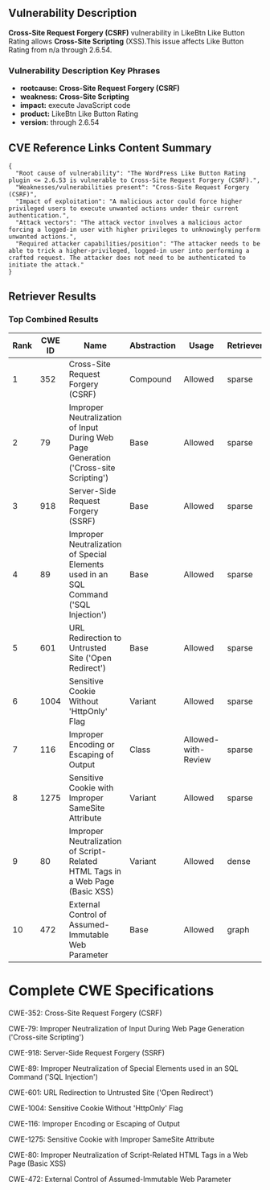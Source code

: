 ## Vulnerability Description
**Cross-Site Request Forgery (CSRF)** vulnerability in LikeBtn Like Button Rating allows **Cross-Site Scripting** (XSS).This issue affects Like Button Rating from n/a through 2.6.54.

### Vulnerability Description Key Phrases
- **rootcause:** **Cross-Site Request Forgery (CSRF)**
- **weakness:** **Cross-Site Scripting**
- **impact:** execute JavaScript code
- **product:** LikeBtn Like Button Rating
- **version:** through 2.6.54

## CVE Reference Links Content Summary
```
{
  "Root cause of vulnerability": "The WordPress Like Button Rating plugin <= 2.6.53 is vulnerable to Cross-Site Request Forgery (CSRF).",
  "Weaknesses/vulnerabilities present": "Cross-Site Request Forgery (CSRF)",
  "Impact of exploitation": "A malicious actor could force higher privileged users to execute unwanted actions under their current authentication.",
  "Attack vectors": "The attack vector involves a malicious actor forcing a logged-in user with higher privileges to unknowingly perform unwanted actions.",
  "Required attacker capabilities/position": "The attacker needs to be able to trick a higher-privileged, logged-in user into performing a crafted request. The attacker does not need to be authenticated to initiate the attack."
}
```

## Retriever Results

### Top Combined Results

| Rank | CWE ID | Name | Abstraction | Usage  | Retrievers | Individual Scores |
|------|--------|------|-------------|-------|------------|-------------------|
| 1 | 352 | Cross-Site Request Forgery (CSRF) | Compound | Allowed | sparse | 0.337 |
| 2 | 79 | Improper Neutralization of Input During Web Page Generation ('Cross-site Scripting') | Base | Allowed | sparse | 0.239 |
| 3 | 918 | Server-Side Request Forgery (SSRF) | Base | Allowed | sparse | 0.229 |
| 4 | 89 | Improper Neutralization of Special Elements used in an SQL Command ('SQL Injection') | Base | Allowed | sparse | 0.228 |
| 5 | 601 | URL Redirection to Untrusted Site ('Open Redirect') | Base | Allowed | sparse | 0.219 |
| 6 | 1004 | Sensitive Cookie Without 'HttpOnly' Flag | Variant | Allowed | sparse | 0.217 |
| 7 | 116 | Improper Encoding or Escaping of Output | Class | Allowed-with-Review | sparse | 0.202 |
| 8 | 1275 | Sensitive Cookie with Improper SameSite Attribute | Variant | Allowed | sparse | 0.197 |
| 9 | 80 | Improper Neutralization of Script-Related HTML Tags in a Web Page (Basic XSS) | Variant | Allowed | dense | 0.537 |
| 10 | 472 | External Control of Assumed-Immutable Web Parameter | Base | Allowed | graph | 0.002 |



# Complete CWE Specifications

CWE-352: Cross-Site Request Forgery (CSRF)

CWE-79: Improper Neutralization of Input During Web Page Generation ('Cross-site Scripting')

CWE-918: Server-Side Request Forgery (SSRF)

CWE-89: Improper Neutralization of Special Elements used in an SQL Command ('SQL Injection')

CWE-601: URL Redirection to Untrusted Site ('Open Redirect')

CWE-1004: Sensitive Cookie Without 'HttpOnly' Flag

CWE-116: Improper Encoding or Escaping of Output

CWE-1275: Sensitive Cookie with Improper SameSite Attribute

CWE-80: Improper Neutralization of Script-Related HTML Tags in a Web Page (Basic XSS)

CWE-472: External Control of Assumed-Immutable Web Parameter